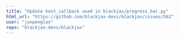 ```yaml
---
title: "Update host_callback used in blackjax/progress_bar.py"
html_url: "https://github.com/blackjax-devs/blackjax/issues/562"
user: "junpenglao"
repo: "blackjax-devs/blackjax"
---
```


